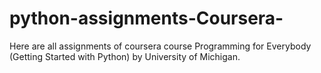 # python-assignments-Coursera-
Here are all assignments of coursera course Programming for Everybody (Getting Started with Python) by University of Michigan.
